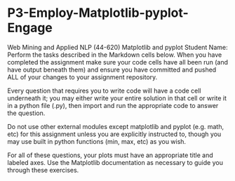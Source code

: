 # P3-Employ-Matplotlib-pyplot-Engage

Web Mining and Applied NLP (44-620)
Matplotlib and pyplot
Student Name:
Perform the tasks described in the Markdown cells below. When you have completed the assignment make sure your code cells have all been run (and have output beneath them) and ensure you have committed and pushed ALL of your changes to your assignment repository.

Every question that requires you to write code will have a code cell underneath it; you may either write your entire solution in that cell or write it in a python file (.py), then import and run the appropriate code to answer the question.

Do not use other external modules except matplotlib and pyplot (e.g. math, etc) for this assignment unless you are explicitly instructed to, though you may use built in python functions (min, max, etc) as you wish.

For all of these questions, your plots must have an appropriate title and labeled axes. Use the Matplotlib documentation as necessary to guide you through these exercises.
